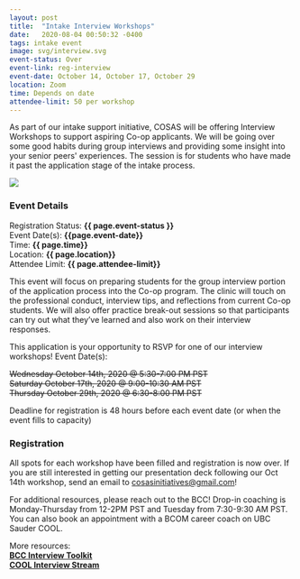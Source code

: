 ```yaml
---
layout: post
title:  "Intake Interview Workshops"
date:   2020-08-04 00:50:32 -0400
tags: intake event
image: svg/interview.svg
event-status: Over
event-link: reg-interview
event-date: October 14, October 17, October 29
location: Zoom
time: Depends on date
attendee-limit: 50 per workshop
---
```

As part of our intake support initiative, COSAS will be offering Interview Workshops to support aspiring Co-op applicants. We will be going over some good habits during group interviews and providing some insight into your senior peers' experiences. The session is for students who have made it past the application stage of the intake process. 

<img class="w-100 h-100" src='{{ site.baseurl }}/static_files/assets/images/intake/interview.jpg'/>

### Event Details

Registration Status: **{{ page.event-status }}**  
Event Date(s): **{{page.event-date}}**  
Time: **{{ page.time}}**  
Location: **{{ page.location}}**   
Attendee Limit: **{{ page.attendee-limit}}**  

This event will focus on preparing students for the group interview portion of the application process into the Co-op program. The clinic will touch on the professional conduct, interview tips, and reflections from current Co-op students. We will also offer practice break-out sessions so that participants can try out what they’ve learned and also work on their interview responses. 

This application is your opportunity to RSVP for one of our interview workshops!
Event Date(s): 

~~Wednesday October 14th, 2020 @ 5:30-7:00 PM PST~~  
~~Saturday October 17th, 2020 @ 9:00-10:30 AM PST~~  
~~Thursday October 29th, 2020 @ 6:30-8:00 PM PST~~  

Deadline for registration is 48 hours before each event date (or when the event fills to capacity)

### Registration

All spots for each workshop have been filled and registration is now over. If you are still interested in getting our presentation deck following our Oct 14th workshop, send an email to cosasinitiatives@gmail.com!
 
For additional resources, please reach out to the BCC! Drop-in coaching is Monday-Thursday from 12-2PM PST and Tuesday from 7:30-9:30 AM PST. You can also book an appointment with a BCOM career coach on UBC Sauder COOL. 

More resources:  
**[BCC Interview Toolkit](https://mybcom.sauder.ubc.ca/career-experience/career-toolkits/interview-skills-toolkit)**  
**[COOL Interview Stream](https://mybcom.sauder.ubc.ca/career-experience/career-resources/interviewstream)** 
